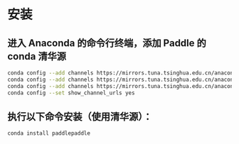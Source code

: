 # 安装

## 进入 Anaconda 的命令行终端，添加 Paddle 的 conda 清华源

```bash
conda config --add channels https://mirrors.tuna.tsinghua.edu.cn/anaconda/pkgs/free/
conda config --add channels https://mirrors.tuna.tsinghua.edu.cn/anaconda/pkgs/main/
conda config --add channels https://mirrors.tuna.tsinghua.edu.cn/anaconda/cloud/Paddle/
conda config --set show_channel_urls yes
```

## 执行以下命令安装（使用清华源）：

```bash
conda install paddlepaddle
```